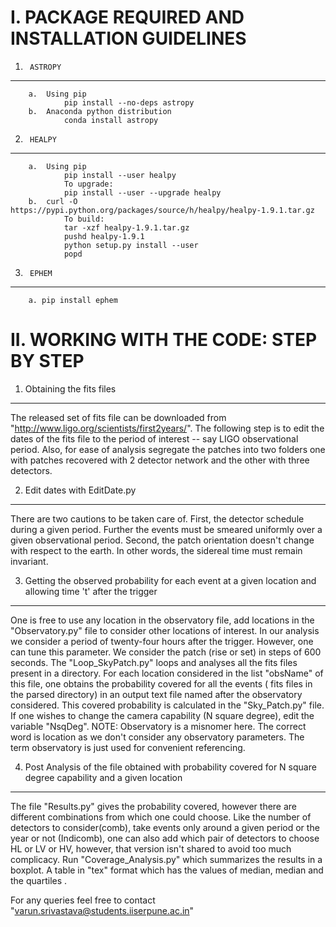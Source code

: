 I. PACKAGE REQUIRED AND INSTALLATION GUIDELINES
================================================

1.		ASTROPY
------------------------------------------------
		a.	Using pip
				pip install --no-deps astropy
		b.	Anaconda python distribution
				conda install astropy

2.		HEALPY
------------------------------------------------
		a.	Using pip
				pip install --user healpy
				To upgrade:
				pip install --user --upgrade healpy
		b.	curl -O https://pypi.python.org/packages/source/h/healpy/healpy-1.9.1.tar.gz
				To build:
				tar -xzf healpy-1.9.1.tar.gz
				pushd healpy-1.9.1
				python setup.py install --user
				popd

3.		EPHEM
------------------------------------------------
		a. pip install ephem


II. WORKING WITH THE CODE: STEP BY STEP
================================================

1.	Obtaining the fits files
------------------------------------------------
The released set of fits file can be downloaded from "http://www.ligo.org/scientists/first2years/".
The following step is to edit the dates of the fits file to the period of interest -- say LIGO 
observational period. Also, for ease of analysis segregate the patches into two folders one with 
patches recovered with 2 detector network and the other with three detectors.

2.	Edit dates with EditDate.py
------------------------------------------------
There are two cautions to be taken care of. First, the detector schedule during a given period. 
Further the events must be smeared uniformly over a given observational period. Second, the patch 
orientation doesn't change with respect to the earth. In other words, the sidereal time must 
remain invariant. 

3.	Getting the observed probability for each event at a given location and allowing time 't' after the trigger
------------------------------------------------
One is free to use any location in the observatory file, add locations  in  the "Observatory.py" 
file to  consider other locations of interest. In our analysis we consider a period of 
twenty-four hours after the trigger. However, one can tune this  parameter. We consider the 
patch (rise or set) in steps of 600 seconds. The "Loop_SkyPatch.py" loops and analyses all the 
fits files present in a directory. For each location  considered in the list "obsName" of this 
file, one obtains the probability covered for all the events  ( fits files in the parsed 
directory) in an output text file named after the observatory considered. This covered 
probability is calculated in the 		"Sky_Patch.py" file. If one wishes to change the camera 
capability (N square degree), edit the variable "NsqDeg". NOTE: Observatory is a misnomer 
here. The correct word is location as we don't consider any observatory parameters. The term 
observatory is just used for convenient referencing.
				
4.	Post Analysis of the file obtained with probability covered for N square degree capability and a given location
------------------------------------------------
The file "Results.py" gives the probability covered, however there are different combinations from which one could
choose. Like the number of detectors to consider(comb), take events only around a given period or the year or not 
(Indicomb), one can also add which pair of detectors to choose HL or LV or HV, however, that version isn't shared 
to avoid too much complicacy. Run "Coverage_Analysis.py" which summarizes the results in a boxplot. A table in 
"tex" format which has the values of median, median and the quartiles . 
	
For any queries feel free to contact "varun.srivastava@students.iiserpune.ac.in"
